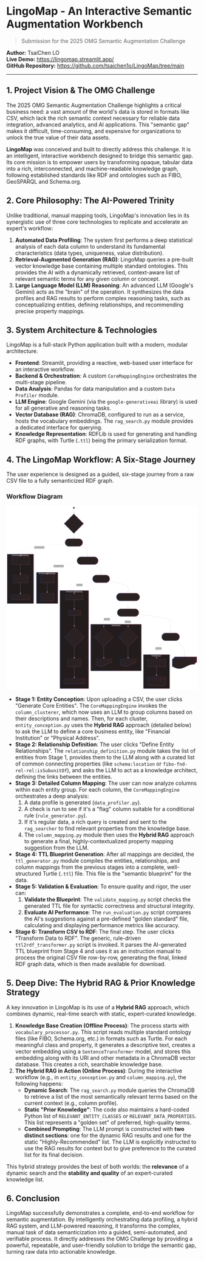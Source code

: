 # LingoMap - An Interactive Semantic Augmentation Workbench
> Submission for the 2025 OMG Semantic Augmentation Challenge

**Author:** TsaiChen LO  <br/>
**Live Demo:** https://lingomap.streamlit.app/ <br/>
**GitHub Repository:** https://github.com/tsaichen1o/LingoMap/tree/main

---
## 1. Project Vision & The OMG Challenge

The 2025 OMG Semantic Augmentation Challenge highlights a critical business need: a vast amount of the world's data is stored in formats like CSV, which lack the rich semantic context necessary for reliable data integration, advanced analytics, and AI applications. This "semantic gap" makes it difficult, time-consuming, and expensive for organizations to unlock the true value of their data assets.

**LingoMap** was conceived and built to directly address this challenge. It is an intelligent, interactive workbench designed to bridge this semantic gap. Its core mission is to empower users by transforming opaque, tabular data into a rich, interconnected, and machine-readable knowledge graph, following established standards like RDF and ontologies such as FIBO, GeoSPARQL and Schema.org.

## 2. Core Philosophy: The AI-Powered Trinity

Unlike traditional, manual mapping tools, LingoMap's innovation lies in its synergistic use of three core technologies to replicate and accelerate an expert's workflow:

1. **Automated Data Profiling**: The system first performs a deep statistical analysis of each data column to understand its fundamental characteristics (data types, uniqueness, value distribution).
2. **Retrieval-Augmented Generation (RAG)**: LingoMap queries a pre-built vector knowledge base containing multiple standard ontologies. This provides the AI with a dynamically retrieved, context-aware list of relevant semantic terms for any given column or concept.
3. **Large Language Model (LLM) Reasoning**: An advanced LLM (Google's Gemini) acts as the "brain" of the operation. It synthesizes the data profiles and RAG results to perform complex reasoning tasks, such as conceptualizing entities, defining relationships, and recommending precise property mappings.

## 3. System Architecture & Technologies

LingoMap is a full-stack Python application built with a modern, modular architecture.

- **Frontend**: Streamlit, providing a reactive, web-based user interface for an interactive workflow.
- **Backend & Orchestration**: A custom `CoreMappingEngine` orchestrates the multi-stage pipeline.
- **Data Analysis**: Pandas for data manipulation and a custom `Data Profiler` module.
- **LLM Engine**: Google Gemini (via the `google-generativeai` library) is used for all generative and reasoning tasks.
- **Vector Database (RAG)**: ChromaDB, configured to run as a service, hosts the vocabulary embeddings. The `rag_search.py` module provides a dedicated interface for querying.
- **Knowledge Representation**: RDFLib is used for generating and handling RDF graphs, with Turtle (`.ttl`) being the primary serialization format.

## 4. The LingoMap Workflow: A Six-Stage Journey

The user experience is designed as a guided, six-stage journey from a raw CSV file to a fully semanticized RDF graph.

### Workflow Diagram

![Workflow Diagram](https://github.com/tsaichen1o/LingoMap/blob/79a841b5689a8f61313794eefb100471ff196040/flow_chart.svg)

- **Stage 1: Entity Conception**: Upon uploading a CSV, the user clicks "Generate Core Entities". The `CoreMappingEngine` invokes the `column_clusterer`, which now uses an LLM to group columns based on their descriptions and names. Then, for each cluster, `entity_conception.py` uses the **Hybrid RAG** approach (detailed below) to ask the LLM to define a core business entity, like "Financial Institution" or "Physical Address".
- **Stage 2: Relationship Definition**: The user clicks "Define Entity Relationships". The `relationship_definition.py` module takes the list of entities from Stage 1, provides them to the LLM along with a curated list of common connecting properties (like `schema:location` or `fibo-fnd-rel-rel:isSubunitOf`), and asks the LLM to act as a knowledge architect, defining the links between the entities.
- **Stage 3: Detailed Column Mapping**: The user can now analyze columns within each entity group. For each column, the `CoreMappingEngine` orchestrates a deep analysis:
    1. A data profile is generated (`data_profiler.py`).
    2. A check is run to see if it's a "flag" column suitable for a conditional rule (`rule_generator.py`).
    3. If it's regular data, a rich query is created and sent to the `rag_searcher` to find relevant properties from the knowledge base.
    4. The `column_mapping.py` module then uses the **Hybrid RAG** approach to generate a final, highly-contextualized property mapping suggestion from the LLM.
- **Stage 4: TTL Blueprint Generation**: After all mappings are decided, the `ttl_generator.py` module compiles the entities, relationships, and column mappings from the previous stages into a complete, well-structured Turtle (`.ttl`) file. This file is the "semantic blueprint" for the data.
- **Stage 5: Validation & Evaluation**: To ensure quality and rigor, the user can:
    1. **Validate the Blueprint**: The `validate_mapping.py` script checks the generated TTL file for syntactic correctness and structural integrity.
    2. **Evaluate AI Performance**: The `run_evaluation.py` script compares the AI's suggestions against a pre-defined "golden standard" file, calculating and displaying performance metrics like accuracy.
- **Stage 6: Transform CSV to RDF**: The final step. The user clicks "Transform Data to RDF". The generic, rule-driven `ttl2rdf_transformer.py` script is invoked. It parses the AI-generated TTL blueprint from Stage 4 and uses it as an instruction manual to process the original CSV file row-by-row, generating the final, linked RDF graph data, which is then made available for download.

## 5. Deep Dive: The Hybrid RAG & Prior Knowledge Strategy

A key innovation in LingoMap is its use of a **Hybrid RAG** approach, which combines dynamic, real-time search with static, expert-curated knowledge.

1. **Knowledge Base Creation (Offline Process)**: The process starts with `vocabulary_processor.py`. This script reads multiple standard ontology files (like FIBO, Schema.org, etc.) in formats such as Turtle. For each meaningful class and property, it generates a descriptive text, creates a vector embedding using a `SentenceTransformer` model, and stores this embedding along with its URI and other metadata in a ChromaDB vector database. This creates a rich, searchable knowledge base.
2. **The Hybrid RAG in Action (Online Process)**: During the interactive workflow (e.g., in `entity_conception.py` and `column_mapping.py`), the following happens:
    - **Dynamic Search**: The `rag_search.py` module queries the ChromaDB to retrieve a list of the most semantically relevant terms based on the current context (e.g., column profile).
    - **Static "Prior Knowledge"**: The code also maintains a hard-coded Python list of `RELEVANT_ENTITY_CLASSES` or `RELEVANT_DATA_PROPERTIES`. This list represents a "golden set" of preferred, high-quality terms.
    - **Combined Prompting**: The LLM prompt is constructed with **two distinct sections**: one for the dynamic RAG results and one for the static "Highly-Recommended" list. The LLM is explicitly instructed to use the RAG results for context but to give preference to the curated list for its final decision.

This hybrid strategy provides the best of both worlds: the **relevance** of a dynamic search and the **stability and quality** of an expert-curated knowledge list.

## 6. Conclusion

LingoMap successfully demonstrates a complete, end-to-end workflow for semantic augmentation. By intelligently orchestrating data profiling, a hybrid RAG system, and LLM-powered reasoning, it transforms the complex, manual task of data semanticization into a guided, semi-automated, and verifiable process. It directly addresses the OMG Challenge by providing a powerful, repeatable, and user-friendly solution to bridge the semantic gap, turning raw data into actionable knowledge.
